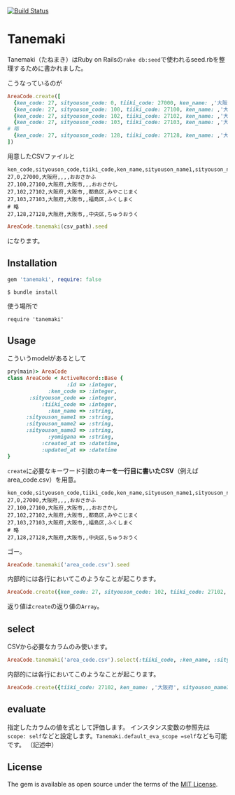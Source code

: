 [![Build Status](https://travis-ci.org/mmmpa/tanemaki.svg)](https://travis-ci.org/mmmpa/tanemaki)

# Tanemaki

Tanemaki（たねまき）はRuby on Railsの`rake db:seed`で使われるseed.rbを整理するために書かれました。

こうなっているのが
```ruby
AreaCode.create([
  {ken_code: 27, sityouson_code: 0, tiiki_code: 27000, ken_name: ,'大阪府', sityouson_name1: , sityouson_name2: '', sityouson_name3: , yomigana: 'おおさかふ'},
  {ken_code: 27, sityouson_code: 100, tiiki_code: 27100, ken_name: ,'大阪府', sityouson_name1: ,'大阪市', sityouson_name2: '', sityouson_name3: , yomigana: 'おおさかし'},
  {ken_code: 27, sityouson_code: 102, tiiki_code: 27102, ken_name: ,'大阪府', sityouson_name1: ,'大阪市', sityouson_name2: '', sityouson_name3: '都島区', yomigana: 'みやこじまく'},
  {ken_code: 27, sityouson_code: 103, tiiki_code: 27103, ken_name: ,'大阪府', sityouson_name1: ,'大阪市', sityouson_name2: '', sityouson_name3: '福島区', yomigana: 'ふくしまく'},
# 略
  {ken_code: 27, sityouson_code: 128, tiiki_code: 27128, ken_name: ,'大阪府', sityouson_name1: ,'大阪市', sityouson_name2: '', sityouson_name3: '中央区', yomigana: 'ちゅうおうく'},
])
```

用意したCSVファイルと
```csv
ken_code,sityouson_code,tiiki_code,ken_name,sityouson_name1,sityouson_name2,sityouson_name3,yomigana
27,0,27000,大阪府,,,,おおさかふ
27,100,27100,大阪府,大阪市,,,おおさかし
27,102,27102,大阪府,大阪市,,都島区,みやこじまく
27,103,27103,大阪府,大阪市,,福島区,ふくしまく
# 略
27,128,27128,大阪府,大阪市,,中央区,ちゅうおうく
```

```ruby
AreaCode.tanemaki(csv_path).seed
```

になります。
## Installation
```ruby
gem 'tanemaki', require: false
```
    $ bundle install
使う場所で

    require 'tanemaki'

## Usage

こういうmodelがあるとして
```ruby
pry(main)> AreaCode
class AreaCode < ActiveRecord::Base {    
                   :id => :integer,  
             :ken_code => :integer,   
       :sityouson_code => :integer, 
           :tiiki_code => :integer,   
             :ken_name => :string,   
      :sityouson_name1 => :string,   
      :sityouson_name2 => :string,   
      :sityouson_name3 => :string,  
             :yomigana => :string,  
           :created_at => :datetime, 
           :updated_at => :datetime  
}                                    
```
`create`に必要なキーワード引数の**キーを一行目に書いたCSV**（例えば area_code.csv）を用意。
```csv
ken_code,sityouson_code,tiiki_code,ken_name,sityouson_name1,sityouson_name2,sityouson_name3,yomigana
27,0,27000,大阪府,,,,おおさかふ
27,100,27100,大阪府,大阪市,,,おおさかし
27,102,27102,大阪府,大阪市,,都島区,みやこじまく
27,103,27103,大阪府,大阪市,,福島区,ふくしまく
# 略
27,128,27128,大阪府,大阪市,,中央区,ちゅうおうく
```
ゴー。
```ruby
AreaCode.tanemaki('area_code.csv').seed
```
内部的には各行においてこのようなことが起こります。
```ruby
AreaCode.create({ken_code: 27, sityouson_code: 102, tiiki_code: 27102, ken_name: ,'大阪府', sityouson_name1: ,'大阪市', sityouson_name2: '', sityouson_name3: '都島区', yomigana: 'みやこじまく'})
```
返り値は`create`の返り値の`Array`。

## select

CSVから必要なカラムのみ使います。
```ruby
AreaCode.tanemaki('area_code.csv').select(:tiiki_code, :ken_name, :sityouson_name1, :sityouson_name3).seed
```
内部的には各行においてこのようなことが起こります。
```ruby
AreaCode.create({tiiki_code: 27102, ken_name: ,'大阪府', sityouson_name1: ,'大阪市', sityouson_name3: '都島区'})
```

## evaluate
指定したカラムの値を式として評価します。
インスタンス変数の参照先は`scope: self`などと設定します。`Tanemaki.default_eva_scope =self`なども可能です。
（記述中）


## License

The gem is available as open source under the terms of the [MIT License](http://opensource.org/licenses/MIT).

